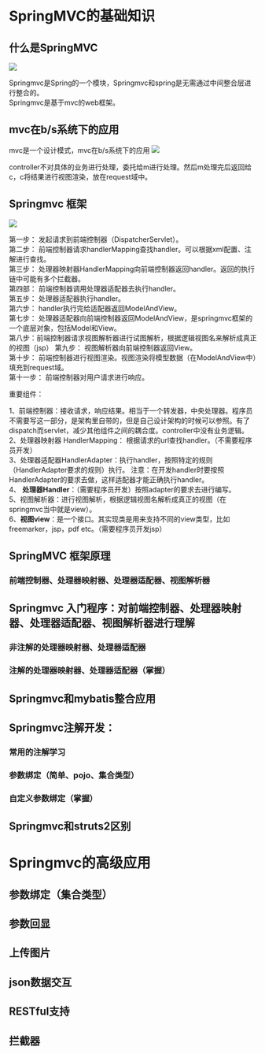 # SpringMVC的基础知识  
## 什么是SpringMVC

![](https://encrypted-tbn0.gstatic.com/images?q=tbn%3AANd9GcTuynSCP1QbZghxyjfRSX0kFszLhwmjwU6_elMFvq8Gn79HEhtK)

Springmvc是Spring的一个模块，Springmvc和spring是无需通过中间整合层进行整合的。  
Springmvc是基于mvc的web框架。

## mvc在b/s系统下的应用
mvc是一个设计模式，mvc在b/s系统下的应用
![](http://i.imgur.com/AvGipIU.jpg)

controller不对具体的业务进行处理，委托给m进行处理。然后m处理完后返回给c，c将结果进行视图渲染，放在request域中。

## Springmvc 框架
![](https://encrypted-tbn0.gstatic.com/images?q=tbn%3AANd9GcR8MYqeYT7wAUbrsz21f4ej-rXV_rxtcAEYhI163jEuJRdd5GoZ)

第一步： 发起请求到前端控制器（DispatcherServlet）。  
第二步： 前端控制器请求handlerMapping查找handler。可以根据xml配置、注解进行查找。  
第三步： 处理器映射器HandlerMapping向前端控制器返回handler。返回的执行链中可能有多个拦截器。  
第四部： 前端控制器调用处理器适配器去执行handler。  
第五步： 处理器适配器执行handler。  
第六步： handler执行完给适配器返回ModelAndView。  
第七步： 处理器适配器向前端控制器返回ModelAndView，是springmvc框架的一个底层对象，包括Model和View。  
第八步：前端控制器请求视图解析器进行试图解析，根据逻辑视图名来解析成真正的视图（jsp）
第九步： 视图解析器向前端控制器返回View。  
第十步： 前端控制器进行视图渲染。视图渲染将模型数据（在ModelAndView中）填充到request域。  
第十一步： 前端控制器对用户请求进行响应。  

重要组件：

1、前端控制器：接收请求，响应结果。相当于一个转发器，中央处理器。程序员不需要写这一部分，是架构里自带的，但是自己设计架构的时候可以参照。有了dispatch而servlet，减少其他组件之间的耦合度。controller中没有业务逻辑。  
2、处理器映射器 HandlerMapping： 根据请求的url查找handler。（不需要程序员开发）  
3、处理器适配器HandlerAdapter：执行handler，按照特定的规则（HandlerAdapter要求的规则）执行。 注意：在开发handler时要按照HandlerAdapter的要求去做，这样适配器才能正确执行handler。   
4、 **处理器Handler**：（需要程序员开发）按照adapter的要求去进行编写。   
5、视图解析器：进行视图解析，根据逻辑视图名解析成真正的视图（在springmvc当中就是view）。  
6、**视图view**：是一个接口。其实现类是用来支持不同的view类型，比如freemarker，jsp，pdf etc。（需要程序员开发jsp）



## SpringMVC 框架原理
### 前端控制器、处理器映射器、处理器适配器、视图解析器
## Springmvc 入门程序：对前端控制器、处理器映射器、处理器适配器、视图解析器进行理解
### 非注解的处理器映射器、处理器适配器
### 注解的处理器映射器、处理器适配器（掌握）
## Springmvc和mybatis整合应用
## Springmvc注解开发：
### 常用的注解学习
### 参数绑定（简单、pojo、集合类型）
### 自定义参数绑定（掌握）
## Springmvc和struts2区别

# Springmvc的高级应用
## 参数绑定（集合类型）
## 参数回显
## 上传图片
## json数据交互
## RESTful支持
## 拦截器

